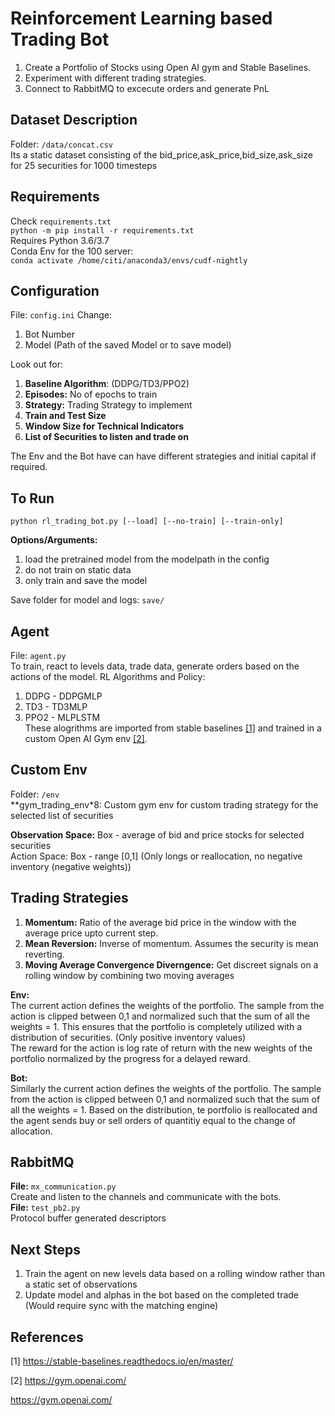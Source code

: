 
# **Reinforcement Learning based Trading Bot**
1) Create a Portfolio of Stocks using Open AI gym and Stable Baselines.
2) Experiment with different trading strategies.
3) Connect to RabbitMQ to excecute orders and generate PnL


## Dataset Description
Folder: `/data/concat.csv` </br>
Its a static dataset consisting of the bid_price,ask_price,bid_size,ask_size for 25 securities for 1000 timesteps

## Requirements
Check `requirements.txt` </br>
`python -m pip install -r requirements.txt` </br>
Requires Python 3.6/3.7 </br>
Conda Env for the 100 server: </br>
`conda activate /home/citi/anaconda3/envs/cudf-nightly`



## Configuration
File: `config.ini`
Change:
1) Bot Number
2) Model (Path of the saved Model or to save model)

Look out for:
1) **Baseline Algorithm**: (DDPG/TD3/PPO2)
2) **Episodes:** No of epochs to train
3) **Strategy:** Trading Strategy to implement
4) **Train and Test Size**
5) **Window Size for Technical Indicators**
6) **List of Securities to listen and trade on**

The Env and the Bot have can have different strategies and initial capital if required.


## To Run
`python rl_trading_bot.py [--load] [--no-train] [--train-only]` </br>

**Options/Arguments:**
1) load the pretrained model from the modelpath in the config
2) do not train on static data
3) only train and save the model

Save folder for model and logs: `save/`


## Agent
File: `agent.py`</br>
To train, react to levels data, trade data, generate orders based on the actions of the model.
RL Algorithms and Policy:
1) DDPG - DDPGMLP 
2) TD3 - TD3MLP
3) PPO2 - MLPLSTM </br>
These alogrithms are imported from stable baselines [[1]](#1) and trained in a custom Open AI Gym env [[2]](#2).

## Custom Env
Folder: `/env` </br>
**gym_trading_env*8: Custom gym env for custom trading strategy for the selected list of securities

**Observation Space:** Box - average of bid and price stocks for selected securities </br>
Action Space: Box - range [0,1] (Only longs or reallocation, no negative inventory (negative weights))

## Trading Strategies
1) **Momentum:** Ratio of the average bid price in the window with the average price upto current step.
2) **Mean Reversion:** Inverse of momentum. Assumes the security is mean reverting.
3) **Moving Average Convergence Diverngence:** Get discreet signals on a rolling window by combining two moving averages

**Env:**</br>
The current action defines the weights of the portfolio. The sample from the action is clipped between 0,1 and normalized such that the sum of all the weights = 1. This ensures that the portfolio is completely utilized with a distribution of securities. (Only positive inventory values) </br>
The reward for the action is log rate of return with the new weights of the portfolio normalized by the progress for a delayed reward.

**Bot:**</br>
Similarly the current action defines the weights of the portfolio. The sample from the action is clipped between 0,1 and normalized such that the sum of all the weights = 1. Based on the distribution, te portfolio is reallocated and the agent sends buy or sell orders of quantitiy equal to the change of allocation.

## RabbitMQ
**File:** `mx_communication.py` </br>
Create and listen to the channels and communicate with the bots.</br>
**File:** `test_pb2.py` </br>
Protocol buffer generated descriptors

## Next Steps
1) Train the agent on new levels data based on a rolling window rather than a static set of observations
2) Update model and alphas in the bot based on the completed trade (Would require sync with the matching engine)


## References
<a id="1">[1]</a> 
https://stable-baselines.readthedocs.io/en/master/

<a id="2">[2]</a>
https://gym.openai.com/

https://gym.openai.com/

